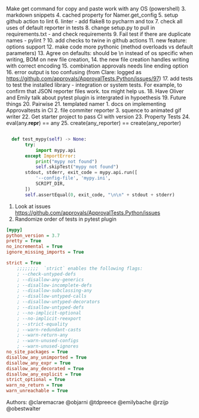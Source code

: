 Make get command for copy and paste work with any OS (powershell) 
3. markdown snippets
4. cached property for Namer.get_config 
5. setup github action to lint
6. linter - add flake8 to pycharm and tox
7. check all uses of default reporter in tests
8. change setup.py to pull in requirements.txt - and check requirements
9. Fail test if there are duplicate names - pylint ?
10. add checks to twine in github actions
11. new feature: options support
12. make code more pythonic (method overloads vs default parameters)
13. Agree on defaults: should be \n instead of os specific when writing, BOM on new file creation,
14. the new file creation handles writing with correct encoding
15. combination approvals needs line ending option
16. error output is too confusing (from Clare: logged as https://github.com/approvals/ApprovalTests.Python/issues/97)
17. add tests to test the installed library - integration or system tests. For example, to confirm that JSON reporter files work. tox might help us.
18. Have Oliver and Emily talk about pytest plugin is intergrated in hypoethesis
19. Future things
20. Pairwise
21. templated namer
    1. docs on implementing Approvaltests in CI
    2. file commiter reporter
    3. squence to animated gif writer
22. Get starter project to pass CI with version
23. Property Tests
24. eval(any.__repr__) == any
25. create(any_reporter) == create(any_reporter)
```python

  def test_mypy(self) -> None:
       try:
           import mypy.api
       except ImportError:
           print("mypy not found")
           self.skipTest("mypy not found")
       stdout, stderr, exit_code = mypy.api.run([
           '--config-file', 'mypy.ini',
           SCRIPT_DIR,
       ])
       self.assertEqual(0, exit_code, "\n\n" + stdout + stderr)
```

1. Look at issues https://github.com/approvals/ApprovalTests.Python/issues
1. Randomize order of tests in pytest plugin
```.ini
[mypy]
python_version = 3.7
pretty = True
no_incremental = True
ignore_missing_imports = True

strict = True
    ;;;;;;;;  `strict` enables the following flags:
    ; --check-untyped-defs
    ; --disallow-any-generics
    ; --disallow-incomplete-defs
    ; --disallow-subclassing-any
    ; --disallow-untyped-calls
    ; --disallow-untyped-decorators
    ; --disallow-untyped-defs
    ; --no-implicit-optional
    ; --no-implicit-reexport
    ; --strict-equality
    ; --warn-redundant-casts
    ; --warn-return-any
    ; --warn-unused-configs
    ; --warn-unused-ignores
no_site_packages = True
disallow_any_unimported = True
disallow_any_expr = True
disallow_any_decorated = True
disallow_any_explicit = True
strict_optional = True
warn_no_return = True
warn_unreachable = True
```
Authors:
@claremacrae
@objarni
@tdpreece
@emilybache
@rzijp
@obestwalter

